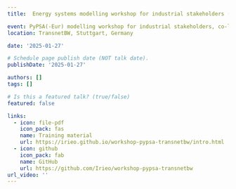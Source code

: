 ```yaml
---
title:  Energy systems modelling workshop for industrial stakeholders (@TransnetBW)

event: PyPSA(-Eur) modelling workshop for industrial stakeholders, co-led with Fabian Neumann. This event was part of a workshop series within the **[RESILIENT](https://resilient-project.github.io/)** project. (~30 participants)
location: TransnetBW, Stuttgart, Germany

date: '2025-01-27'

# Schedule page publish date (NOT talk date).
publishDate: '2025-01-27'

authors: []
tags: []

# Is this a featured talk? (true/false)
featured: false

links:
  - icon: file-pdf
    icon_pack: fas
    name: Training material
    url: https://irieo.github.io/workshop-pypsa-transnetbw/intro.html
  - icon: github
    icon_pack: fab
    name: GitHub
    url: https://github.com/Irieo/workshop-pypsa-transnetbw
url_video: ''
---
```


